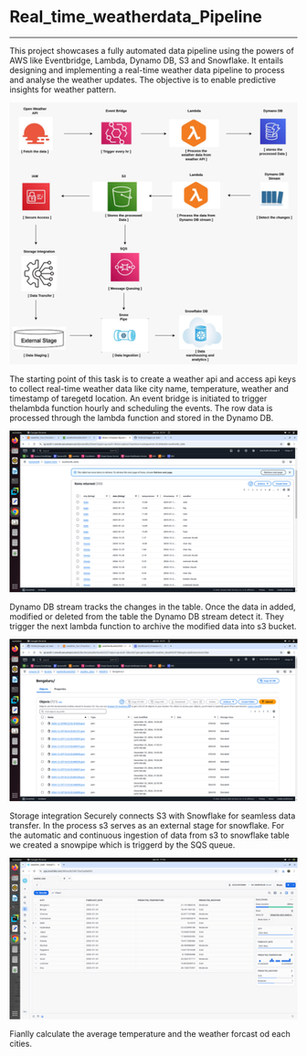 # Real_time_weatherdata_Pipeline
---
This project showcases a fully automated data pipeline using the powers of AWS like Eventbridge, Lambda, Dynamo DB, S3 and Snowflake. It entails designing and implementing a real-time weather data pipeline to process and analyse the weather updates. The objective is to enable predictive insights for weather pattern.


![image](images/weather_image.jpeg)


The starting point of this task is to create a weather api and access api keys to collect real-time weather data like city name, temperature, weather and timestamp of taregetd location. 
An event bridge is initiated to trigger thelambda function hourly and scheduling the events.
The row data is processed through the lambda function and stored in the Dynamo DB.


![image](images/DynamoDB_image.png)


Dynamo DB stream tracks the changes in the table. 
Once the data in added, modified or deleted from the table the Dynamo DB stream detect it.
They trigger the next lambda function to archive the modified data into s3 bucket.


![image](images/s3_bucket.png)


Storage integration Securely connects S3 with Snowflake for seamless data transfer.
In the process s3 serves as an external stage for snowflake.
For the automatic and continuous ingestion of data from s3 to snowflake table we created a snowpipe which is triggerd by the SQS queue. 


![image](images/snowflake_image.png)


Fianlly calculate the average temperature and the weather forcast od each cities.


